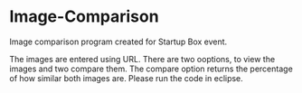 # Image-Comparison

Image comparison program created for Startup Box event.

The images are entered using URL. There are two ooptions, to view the images and two compare them.
The compare option returns the percentage of how similar both images are. Please run the code in eclipse.

